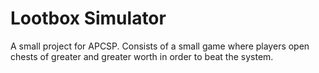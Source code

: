 # Lootbox Simulator

A small project for APCSP. Consists of a small game where players open chests of greater and greater worth in order to beat the system.